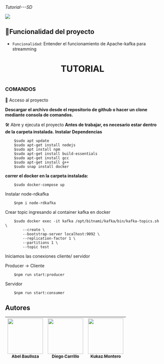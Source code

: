 <em> Tutorial---SD </em>
  <p align="left">
   <img src="https://img.shields.io/badge/STATUS-EN%20DESAROLLO-green">
   </p>
   
## :hammer:Funcionalidad del proyecto
- `Funcionalidad`: Entender el funcionamiento de Apache-kafka para streamming




<h1 align='center'>TUTORIAL<h1>
<h3>COMANDOS</h3>
	
📁 Acceso al proyecto

**Descargar el archivo desde el repositorio de github o hacer un clone mediante consola de comandos.**

🛠️ Abre y ejecuta el proyecto
**Antes de trabajar, es necesario estar dentro de la carpeta instalada.**
**Instalar Dependencias**
```
	$sudo apt update
	$sudo apt-get install nodejs
	$sudo apt install npm
	$sudo apt-get install build-essentials
	$sudo apt-get install gcc
	$sudo apt-get install g++
	$sudo snap install docker
```
	
**correr el docker en la carpeta instalada:**
```
	$sudo docker-compose up
```

Instalar node-rdkafka
```
	$npm i node-rdkafka
```	
Crear topic ingresando al container kafka en docker
```
	$sudo docker exec -it kafka /opt/bitnami/kafka/bin/kafka-topics.sh \
	    --create \
	    --bootstrap-server localhost:9092 \
	    --replication-factor 1 \
	    --partitions 1 \
	    --topic test
```
Iniciamos las conexiones cliente/ servidor

Producer -> 
Cliente
```
	$npm run start:producer	   
```
Servidor
```
	$npm run start:consumer
```
## Autores

| [<img src="https://www.geekmi.news/__export/1644190196029/sites/debate/img/2022/02/06/zenitsu4.jpg_172596871.jpg" width=115><br><sub>Abel Baulloza</sub>](https://github.com/Dharknight) |  [<img src="https://www.unotv.com/uploads/2020/08/loco-valdes.jpg" width=115><br><sub>Diego Carrillo</sub>](https://github.com/Carro1331) |  [<img src="https://zonadeprensard.com/wp-content/uploads/2022/01/Inosuke-Hashibara-Demon-Slayer-1200x675.jpg" width=115><br><sub>Kukaz Montero</sub>](https://github.com/kukazmontero) |
| :---: | :---: | :---: |
